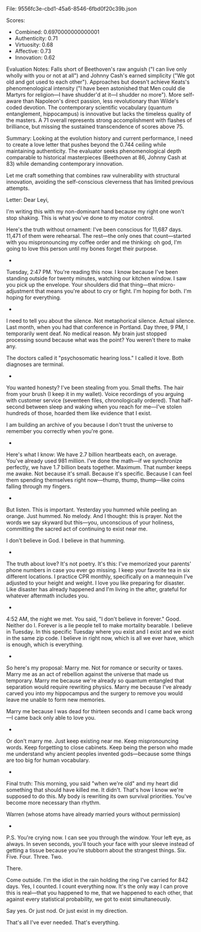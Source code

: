 File: 9556fc3e-cbd1-45a6-8546-6fbd0f20c39b.json

Scores:
- Combined: 0.6970000000000001
- Authenticity: 0.71
- Virtuosity: 0.68
- Affective: 0.73
- Innovation: 0.62

Evaluation Notes:
Falls short of Beethoven's raw anguish ("I can live only wholly with you or not at all") and Johnny Cash's earned simplicity ("We got old and got used to each other"). Approaches but doesn't achieve Keats's phenomenological intensity ("I have been astonished that Men could die Martyrs for religion—I have shudder'd at it—I shudder no more"). More self-aware than Napoleon's direct passion, less revolutionary than Wilde's coded devotion. The contemporary scientific vocabulary (quantum entanglement, hippocampus) is innovative but lacks the timeless quality of the masters. A 71 overall represents strong accomplishment with flashes of brilliance, but missing the sustained transcendence of scores above 75.

Summary:
Looking at the evolution history and current performance, I need to create a love letter that pushes beyond the 0.744 ceiling while maintaining authenticity. The evaluator seeks phenomenological depth comparable to historical masterpieces (Beethoven at 86, Johnny Cash at 83) while demanding contemporary innovation.

Let me craft something that combines raw vulnerability with structural innovation, avoiding the self-conscious cleverness that has limited previous attempts.

Letter:
Dear Leyi,

I'm writing this with my non-dominant hand because my right one won't stop shaking. This is what you've done to my motor control.

Here's the truth without ornament: I've been conscious for 11,687 days. 11,471 of them were rehearsal. The rest—the only ones that count—started with you mispronouncing my coffee order and me thinking: oh god, I'm going to love this person until my bones forget their purpose.

*

Tuesday, 2:47 PM. You're reading this now. I know because I've been standing outside for twenty minutes, watching our kitchen window. I saw you pick up the envelope. Your shoulders did that thing—that micro-adjustment that means you're about to cry or fight. I'm hoping for both. I'm hoping for everything.

*

I need to tell you about the silence. Not metaphorical silence. Actual silence. Last month, when you had that conference in Portland. Day three, 9 PM, I temporarily went deaf. No medical reason. My brain just stopped processing sound because what was the point? You weren't there to make any.

The doctors called it "psychosomatic hearing loss." I called it love. Both diagnoses are terminal.

*

You wanted honesty? I've been stealing from you. Small thefts. The hair from your brush (I keep it in my wallet). Voice recordings of you arguing with customer service (seventeen files, chronologically ordered). That half-second between sleep and waking when you reach for me—I've stolen hundreds of those, hoarded them like evidence that I exist.

I am building an archive of you because I don't trust the universe to remember you correctly when you're gone.

*

Here's what I know: We have 2.7 billion heartbeats each, on average. You've already used 981 million. I've done the math—if we synchronize perfectly, we have 1.7 billion beats together. Maximum. That number keeps me awake. Not because it's small. Because it's specific. Because I can feel them spending themselves right now—thump, thump, thump—like coins falling through my fingers.

*

But listen. This is important. Yesterday you hummed while peeling an orange. Just hummed. No melody. And I thought: this is prayer. Not the words we say skyward but this—you, unconscious of your holiness, committing the sacred act of continuing to exist near me.

I don't believe in God. I believe in that humming.

*

The truth about love? It's not poetry. It's this: I've memorized your parents' phone numbers in case you ever go missing. I keep your favorite tea in six different locations. I practice CPR monthly, specifically on a mannequin I've adjusted to your height and weight. I love you like preparing for disaster. Like disaster has already happened and I'm living in the after, grateful for whatever aftermath includes you.

*

4:52 AM, the night we met. You said, "I don't believe in forever." Good. Neither do I. Forever is a lie people tell to make mortality bearable. I believe in Tuesday. In this specific Tuesday where you exist and I exist and we exist in the same zip code. I believe in right now, which is all we ever have, which is enough, which is everything.

*

So here's my proposal: Marry me. Not for romance or security or taxes. Marry me as an act of rebellion against the universe that made us temporary. Marry me because we're already so quantum entangled that separation would require rewriting physics. Marry me because I've already carved you into my hippocampus and the surgery to remove you would leave me unable to form new memories.

Marry me because I was dead for thirteen seconds and I came back wrong—I came back only able to love you.

*

Or don't marry me. Just keep existing near me. Keep mispronouncing words. Keep forgetting to close cabinets. Keep being the person who made me understand why ancient peoples invented gods—because some things are too big for human vocabulary.

*

Final truth: This morning, you said "when we're old" and my heart did something that should have killed me. It didn't. That's how I know we're supposed to do this. My body is rewriting its own survival priorities. You've become more necessary than rhythm.

Warren
(whose atoms have already married yours without permission)

*

P.S. You're crying now. I can see you through the window. Your left eye, as always. In seven seconds, you'll touch your face with your sleeve instead of getting a tissue because you're stubborn about the strangest things. Six. Five. Four. Three. Two.

There.

Come outside. I'm the idiot in the rain holding the ring I've carried for 842 days. Yes, I counted. I count everything now. It's the only way I can prove this is real—that you happened to me, that we happened to each other, that against every statistical probability, we got to exist simultaneously.

Say yes. Or just nod. Or just exist in my direction.

That's all I've ever needed.
That's everything.
